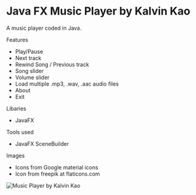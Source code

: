 # Java FX Music Player by Kalvin Kao
A music player coded in Java.
<br>

Features
- Play/Pause
- Next track
- Rewind Song / Previous track
- Song slider
- Volume slider
- Load multiple .mp3, .wav, .aac audio files
- About
- Exit

Libaries
- JavaFX

Tools used
- JavaFX SceneBuilder

Images
- Icons from Google material icons
- Icon from freepik at flaticons.com

![Music Player by Kalvin Kao](https://i.imgur.com/FT6le7h.png)


